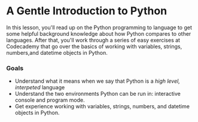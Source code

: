 [//]: <> (author: Benjamin E White)
[//]: <> (type: introduction)

# A Gentle Introduction to Python

In this lesson, you'll read up on the Python programming to language to get some helpful background knowledge about how Python compares to other languages. After that, you'll work through a series of easy exercises at Codecademy that go over the basics of working with variables, strings, numbers,and datetime objects in Python.

### Goals

*	Understand what it means when we say that Python is a *high level, interpeted* language
*	Understand the two environments Python can be run in: interactive console and program mode.
*    Get experience working with variables, strings, numbers, and datetime objects in Python.
